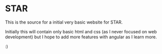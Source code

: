 # STAR

This is the source for a initial very basic website for STAR.

Initially this will contain only basic html and css (as I never focused on web development) but I hope to add more features with angular as I learn more.

:)
